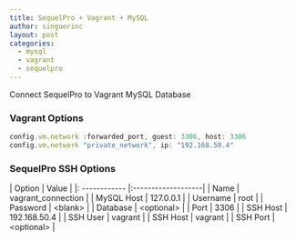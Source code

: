 ```yaml
---
title: SequelPro + Vagrant + MySQL
author: singuerinc
layout: post
categories:
  - mysql
  - vagrant
  - sequelpro
---
```


Connect SequelPro to Vagrant MySQL Database

### Vagrant Options
```javascript
config.vm.network :forwarded_port, guest: 3306, host: 3306
config.vm.network "private_network", ip: "192.168.50.4"
```

### SequelPro SSH Options

| Option        | Value              |
|: ------------ |:-------------------|
| Name          | vagrant_connection |
| MySQL Host    | 127.0.0.1          |
| Username      | root               |
| Password      | &lt;blank&gt;      |
| Database      | &lt;optional&gt;   |
| Port          | 3306               |
| SSH Host      | 192.168.50.4       |
| SSH User      | vagrant            |
| SSH Host      | vagrant            |
| SSH Port      | &lt;optional&gt;   |